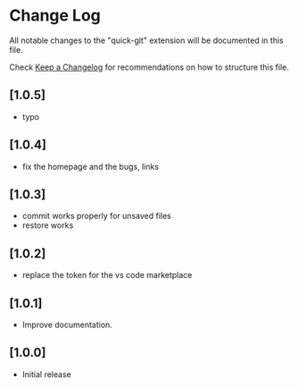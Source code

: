 # Change Log

All notable changes to the "quick-git" extension will be documented in this file.

Check [Keep a Changelog](http://keepachangelog.com/) for recommendations on how to structure this file.

## [1.0.5]

- typo

## [1.0.4]

- fix the homepage and the bugs, links

## [1.0.3]

- commit works properly for unsaved files
- restore works

## [1.0.2]

- replace the token for the vs code marketplace

## [1.0.1]

- Improve documentation.

## [1.0.0]

- Initial release
